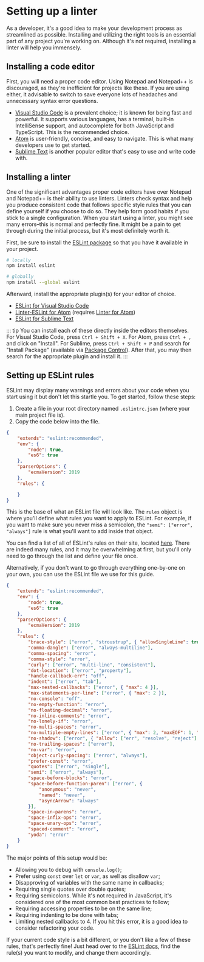 # Setting up a linter

As a developer, it's a good idea to make your development process as streamlined as possible. Installing and utilizing the right tools is an essential part of any project you're working on. Although it's not required, installing a linter will help you immensely.

## Installing a code editor

First, you will need a proper code editor. Using Notepad and Notepad++ is discouraged, as they're inefficient for projects like these. If you are using either, it advisable to switch to save everyone lots of headaches and unnecessary syntax error questions.

* [Visual Studio Code](https://code.visualstudio.com/) is a prevalent choice; it is known for being fast and powerful. It supports various languages, has a terminal, built-in IntelliSense support, and autocomplete for both JavaScript and TypeScript. This is the recommended choice.
* [Atom](https://atom.io/) is user-friendly, concise, and easy to navigate. This is what many developers use to get started.
* [Sublime Text](https://www.sublimetext.com/) is another popular editor that's easy to use and write code with.

## Installing a linter

One of the significant advantages proper code editors have over Notepad and Notepad++ is their ability to use linters. Linters check syntax and help you produce consistent code that follows specific style rules that you can define yourself if you choose to do so. They help form good habits if you stick to a single configuration. When you start using a linter, you might see many errors–this is normal and perfectly fine. It might be a pain to get through during the initial process, but it's most definitely worth it.

First, be sure to install the [ESLint package](https://www.npmjs.com/package/eslint) so that you have it available in your project.

```bash
# locally
npm install eslint

# globally
npm install --global eslint
```

Afterward, install the appropriate plugin(s) for your editor of choice.

* [ESLint for Visual Studio Code](https://marketplace.visualstudio.com/items?itemName=dbaeumer.vscode-eslint)
* [Linter-ESLint for Atom](https://atom.io/packages/linter-eslint) (requires [Linter for Atom](https://atom.io/packages/linter))
* [ESLint for Sublime Text](https://packagecontrol.io/packages/ESLint)

::: tip
You can install each of these directly inside the editors themselves. For Visual Studio Code, press `Ctrl + Shift + X`. For Atom, press `Ctrl + ,` and click on "Install". For Sublime, press `Ctrl + Shift + P` and search for "Install Package" (available via [Package Control](https://packagecontrol.io/installation)). After that, you may then search for the appropriate plugin and install it.
:::

## Setting up ESLint rules

ESLint may display many warnings and errors about your code when you start using it but don't let this startle you. To get started, follow these steps:

1. Create a file in your root directory named `.eslintrc.json` (where your main project file is).
2. Copy the code below into the file.

```json
{
    "extends": "eslint:recommended",
    "env": {
        "node": true,
        "es6": true
    },
    "parserOptions": {
        "ecmaVersion": 2019
    },
    "rules": {

    }
}
```

This is the base of what an ESLint file will look like. The `rules` object is where you'll define what rules you want to apply to ESLint. For example, if you want to make sure you never miss a semicolon, the `"semi": ["error", "always"]` rule is what you'll want to add inside that object.

You can find a list of all of ESLint's rules on their site, located [here](https://eslint.org/). There are indeed many rules, and it may be overwhelming at first, but you'll only need to go through the list and define your file once.

Alternatively, if you don't want to go through everything one-by-one on your own, you can use the ESLint file we use for this guide.

```json
{
    "extends": "eslint:recommended",
    "env": {
        "node": true,
        "es6": true
    },
    "parserOptions": {
        "ecmaVersion": 2019
    },
    "rules": {
        "brace-style": ["error", "stroustrup", { "allowSingleLine": true }],
        "comma-dangle": ["error", "always-multiline"],
        "comma-spacing": "error",
        "comma-style": "error",
        "curly": ["error", "multi-line", "consistent"],
        "dot-location": ["error", "property"],
        "handle-callback-err": "off",
        "indent": ["error", "tab"],
        "max-nested-callbacks": ["error", { "max": 4 }],
        "max-statements-per-line": ["error", { "max": 2 }],
        "no-console": "off",
        "no-empty-function": "error",
        "no-floating-decimal": "error",
        "no-inline-comments": "error",
        "no-lonely-if": "error",
        "no-multi-spaces": "error",
        "no-multiple-empty-lines": ["error", { "max": 2, "maxEOF": 1, "maxBOF": 0 }],
        "no-shadow": ["error", { "allow": ["err", "resolve", "reject"] }],
        "no-trailing-spaces": ["error"],
        "no-var": "error",
        "object-curly-spacing": ["error", "always"],
        "prefer-const": "error",
        "quotes": ["error", "single"],
        "semi": ["error", "always"],
        "space-before-blocks": "error",
        "space-before-function-paren": ["error", {
            "anonymous": "never",
            "named": "never",
            "asyncArrow": "always"
        }],
        "space-in-parens": "error",
        "space-infix-ops": "error",
        "space-unary-ops": "error",
        "spaced-comment": "error",
        "yoda": "error"
    }
}
```

The major points of this setup would be:

* Allowing you to debug with `console.log()`;
* Prefer using `const` over `let` or `var`, as well as disallow `var`;
* Disapproving of variables with the same name in callbacks;
* Requiring single quotes over double quotes;
* Requiring semicolons. While it's not required in JavaScript, it's considered one of the most common best practices to follow;
* Requiring accessing properties to be on the same line;
* Requiring indenting to be done with tabs;
* Limiting nested callbacks to 4. If you hit this error, it is a good idea to consider refactoring your code.

If your current code style is a bit different, or you don't like a few of these rules, that's perfectly fine! Just head over to the [ESLint docs](https://eslint.org/docs/rules/), find the rule(s) you want to modify, and change them accordingly.
